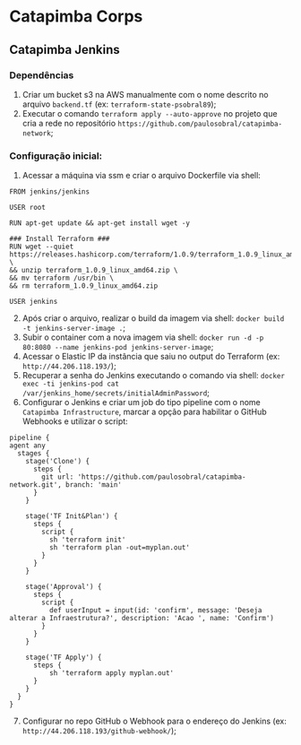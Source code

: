 # Catapimba Corps

## Catapimba Jenkins

### Dependências

1. Criar um bucket s3 na AWS manualmente com o nome descrito no arquivo `backend.tf` (ex: `terraform-state-psobral89`);
2. Executar o comando `terraform apply --auto-approve` no projeto que cria a rede no repositório `https://github.com/paulosobral/catapimba-network`;

### Configuração inicial:

1. Acessar a máquina via ssm e criar o arquivo Dockerfile via shell:

```
FROM jenkins/jenkins

USER root

RUN apt-get update && apt-get install wget -y

### Install Terraform ###
RUN wget --quiet https://releases.hashicorp.com/terraform/1.0.9/terraform_1.0.9_linux_amd64.zip \
&& unzip terraform_1.0.9_linux_amd64.zip \
&& mv terraform /usr/bin \
&& rm terraform_1.0.9_linux_amd64.zip

USER jenkins
```

2. Após criar o arquivo, realizar o build da imagem via shell: `docker build -t jenkins-server-image .`;
3. Subir o container com a nova imagem via shell: `docker run -d -p 80:8080 --name jenkins-pod jenkins-server-image`;
4. Acessar o Elastic IP da instância que saiu no output do Terraform (ex: `http://44.206.118.193/`);
5. Recuperar a senha do Jenkins executando o comando via shell: `docker exec -ti jenkins-pod cat /var/jenkins_home/secrets/initialAdminPassword`;
6. Configurar o Jenkins e criar um job do tipo pipeline com o nome `Catapimba Infrastructure`, marcar a opção para habilitar o GitHub Webhooks e utilizar o script:

```
pipeline {
agent any
  stages {
    stage('Clone') {
      steps {
        git url: 'https://github.com/paulosobral/catapimba-network.git', branch: 'main'
      }
    }

    stage('TF Init&Plan') {
      steps {
        script {
          sh 'terraform init'
          sh 'terraform plan -out=myplan.out'
        }
      }
    }

    stage('Approval') {
      steps {
        script {
          def userInput = input(id: 'confirm', message: 'Deseja alterar a Infraestrutura?', description: 'Acao ', name: 'Confirm')
        }
      }
    }

    stage('TF Apply') {
      steps {
          sh 'terraform apply myplan.out'
      }
    }
  }
}
```
7. Configurar no repo GitHub o Webhook para o endereço do Jenkins (ex: `http://44.206.118.193/github-webhook/`);